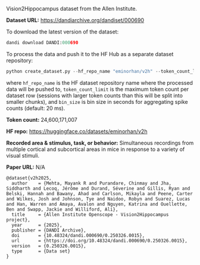 Vision2Hippocampus dataset from the Allen Institute. 

**Dataset URL:** https://dandiarchive.org/dandiset/000690

To download the latest version of the dataset:
```python
dandi download DANDI:000690
```

To process the data and push it to the HF Hub as a separate dataset repository:
```python
python create_dataset.py --hf_repo_name "eminorhan/v2h" --token_count_limit 10_000_000 --bin_size 0.02
```
where `hf_repo_name` is the HF dataset repository name where the processed data will be pushed to, `token_count_limit` is the maximum token count per dataset row (sessions with larger token counts than this will be split into smaller chunks), and `bin_size` is bin size in seconds for aggregating spike counts (default: 20 ms).

**Token count:** 24,600,171,007

**HF repo:** https://huggingface.co/datasets/eminorhan/v2h

**Recorded area & stimulus, task, or behavior:** Simultaneous recordings from multiple cortical and subcortical areas in mice in response to a variety of visual stimuli.

**Paper URL:** N/A

```
@dataset{v2h2025,
  author    = {Mehta, Mayank R and Purandare, Chinmay and Jha, Siddharth and Lecoq, Jérôme and Durand, Séverine and Gillis, Ryan and Belski, Hannah and Bawany, Ahad and Carlson, Mikayla and Peene, Carter and Wilkes, Josh and Johnson, Tye and Naidoo, Robyn and Suarez, Lucas and Han, Warren and Amaya, Avalon and Nguyen, Katrina and Ouellette, Ben and Swapp, Jackie and Williford, Ali},
  title     = {Allen Institute Openscope - Vision2Hippocampus project},
  year      = {2025},
  publisher = {DANDI Archive},
  doi       = {10.48324/dandi.000690/0.250326.0015},
  url       = {https://doi.org/10.48324/dandi.000690/0.250326.0015},
  version   = {0.250326.0015},
  type      = {Data set}
}
```